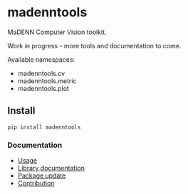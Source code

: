 # madenntools
MaDENN Computer Vision toolkit.

Work in progress - more tools and documentation to come. 

Available namespaces:
- madenntools.cv
- madenntools.metric
- madenntools.plot

## Install
```
pip install madenntools
```

### Documentation

- [Usage](https://github.com/MaDENN-AI/madenntools/blob/main/doc/usage.md)
- [Library documentation](https://github.com/MaDENN-AI/madenntools/blob/main/doc/library_documentation.md)
- [Package update](https://github.com/MaDENN-AI/madenntools/blob/main/doc/update.md)
- [Contribution](https://github.com/MaDENN-AI/madenntools/blob/main/doc/contrib.md)